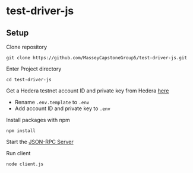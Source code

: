 # test-driver-js

## Setup

Clone repository

    git clone https://github.com/MasseyCapstoneGroup5/test-driver-js.git

Enter Project directory

    cd test-driver-js
    
Get a Hedera testnet account ID and private key from Hedera [here](https://portal.hedera.com/register) 

* Rename `.env.template` to `.env`
* Add account ID and private key to `.env`


Install packages with npm

    npm install
    
Start the [JSON-RPC Server](https://github.com/MasseyCapstoneGroup5/json-rpc-js-sdk)

Run client

    node client.js
    
